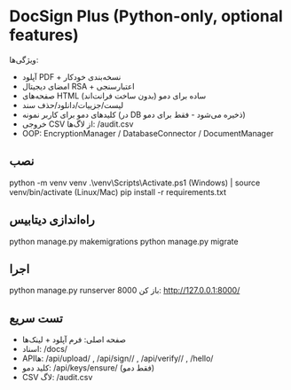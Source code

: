 
# DocSign Plus (Python-only, optional features)

ویژگی‌ها:
- آپلود PDF + نسخه‌بندی خودکار
- امضای دیجیتال RSA + اعتبارسنجی
- صفحه‌های HTML ساده برای دمو (بدون ساخت فرانت‌اند)
- لیست/جزییات/دانلود/حذف سند
- کلیدهای دمو برای کاربر نمونه (در DB ذخیره می‌شود - فقط برای دمو)
- خروجی CSV از لاگ‌ها: /audit.csv
- OOP: EncryptionManager / DatabaseConnector / DocumentManager

## نصب
python -m venv venv
.\venv\Scripts\Activate.ps1  (Windows)   |   source venv/bin/activate  (Linux/Mac)
pip install -r requirements.txt

## راه‌اندازی دیتابیس
python manage.py makemigrations
python manage.py migrate

## اجرا
python manage.py runserver 8000
باز کن: http://127.0.0.1:8000/

## تست سریع
- صفحه اصلی: فرم آپلود + لینک‌ها
- اسناد: /docs/
- APIها: /api/upload/ , /api/sign/<id>/ , /api/verify/<id>/ , /hello/
- کلید دمو: /api/keys/ensure/ (فقط دمو)
- CSV لاگ: /audit.csv
